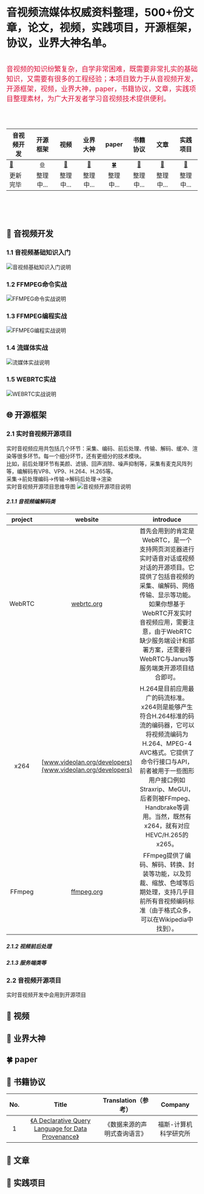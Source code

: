 <div align=left>

# 音视频流媒体权威资料整理，500+份文章，论文，视频，实践项目，开源框架，协议，业界大神名单。
<!--
本社区致力于从源码层面，剖析和挖掘音视频行业主流技术的底层实现原理，为广大想从事音视频的开发者提供音视频权威，全面，深度的音视频学习社区。
-->
</div>

<br/>

<div align=left>

<font size=4 color=#DC143C>
音视频的知识纷繁复杂，自学非常困难，既需要非常扎实的基础知识，又需要有很多的工程经验；本项目致力于从音视频开发，开源框架，视频，业界大神，paper，书籍协议，文章，实践项目整理素材，为广大开发者学习音视频技术提供便利。
</font>
  
</div>

<br/>
<br/>
<br/>

<div align=center>
  
|音视频开发     |开源框架      |视频          |业界大神      | paper        | 书籍协议       |  文章        |实践项目      |
| ------------ |:------------:|:------------:|:------------:|:------------:|:------------:|:------------:|:------------:|
|[🎵](#nav_1) | [🌐](#nav_2)|[🧿](#nav_3) |[👀](#nav_3)  |[🍀](#nav_4) |[🔰](#nav_5)    |[🍮](#nav_6) |[🥌](#nav_7)  |
| 更新完毕     | 整理中...    | 整理中...    | 整理中...    | 整理中...    | 整理中...      | 整理中...    | 整理中...    |
  
</div>

<br/>
<br/>
<br/>

<h2 id="nav_1">🎵 音视频开发</h2>

### 1.1 音视频基础知识入门

![音视频基础知识入门说明](https://www.0voice.com/uiwebsite/audio_video_streaming/01/audio_video_1.png "音视频基础知识入门") 

### 1.2 FFMPEG命令实战

![FFMPEG命令实战说明](https://www.0voice.com/uiwebsite/audio_video_streaming/01/audio_video_2.png "FFMPEG命令实战") 

### 1.3 FFMPEG编程实战

![FFMPEG编程实战说明](https://www.0voice.com/uiwebsite/audio_video_streaming/01/audio_video_3.png "FFMPEG编程实战") 

### 1.4 流媒体实战

![流媒体实战说明](https://www.0voice.com/uiwebsite/audio_video_streaming/01/audio_video_4.png "流媒体实战") 

### 1.5 WEBRTC实战

![WEBRTC实战说明](https://www.0voice.com/uiwebsite/audio_video_streaming/01/audio_video_5.png "WEBRTC实战") 

<!--
### 1.1 音视频基础知识入门

#### 1.1.1 FFMPEG环境搭建

* Windows平台搭建FFMPEG
* Linux平台搭建FFMPEG

#### 1.1.2 音视频基础入门

* 音频基础知识
* 视频基础知识
* 常用工具
    * Medialnfo
    * VLC播放器

### 1.2 FFMPEG命令实战

* 视频录制命令
* 多媒体文件的分解/复用命令
* 裁剪与合并命令
* 图片/视频互转命令
* 直播相关命令
* 各种滤镜命令

### 1.3 FFMPEG编程实战

#### 1.3.1 音视频渲染实战

* SDL环境搭建
* SDL事件处理
* SDL线程处理
* YUV视频播放实战
* PCM声音播放实战

#### 1.3.2 FFmpeg API精讲

* FFmpeg框架分析
* FFmpeg内存模型分析
* FFmpeg常用结构体精讲

#### 1.3.3 音视频编码实战

* AAC编解码原理
* H264编解码原理
* AAC解码实战
* AAC编码实战
* H264解码实战
* H264编码实战
* FFmpeg解码流程分析
* FFmpeg编码流程分析

#### 1.3.4 音视频封装格式实战

* FLV封装格式分析
* MP4封装格式分析
* 多媒体解复用实战
* 多媒体复用实战
* 多媒体转封装格式实战

#### 1.3.5 音视频过滤器实战

* 音视频过滤器
* 视频过滤器

#### 1.3.6 播放器开发实战

* 播放器框架分析
* 模块划分
* 音视频解码
* 播放器控制
* 音视频同步

#### 1.3.7 ffplay播放器

* 掌握ffplay.c的意义
* ffplay框架分析
* 音视频解码
* 音视频控制
* 音视频同步
* 参数机制

#### 1.3.8 ffmpeg录制转码

* 掌握ffmpeg.c的意义
* ffmpeg框架分析
* 音视频编码
* 封装格式转换
* 提取音频
* 提取视频
* logo叠加
* 音视频文件拼接
* filter机制

### 1.4 流媒体实战

#### 1.4.1 rtmp流媒体实战

* rtmp协议分析
* wireshark抓包分析
* rtmp拉流实战
* rtmp推流实战

#### 1.4.2 hls流媒体实战

* hls协议分析
* HTTP协议分析
* TS格式分析
* wireshark抓包分析
* hls拉流实战
* ffmpeg hls源码分析
* hls多码率机制

#### 1.4.3 http-flv流媒体实战

* http-flv协议分析
* wireshark抓包分析
* http chunk机制分析
* http-flv拉流实战
* ffmpeg http-flv源码分析

#### 1.4.4 RTMP/HLS/HTTP-FLV流媒体服务器分析

* 整体框架分析
* rtmp推流分析
* rtmp拉流分析
* hls拉流分析
* http-flv拉流分析
* FFmpeg转码分析
* 首屏秒开技术分析
* forward集群源码分析
* edge集群源码分析
* 负载均衡部署方式

#### 1.4.5 RTSP流媒体实战

* RTSP协议分析
* RTP协议分析
* RTCP协议分析
* RTSP流媒体服务器搭建
* RTSP推流实战
* RTSP拉流实战
* wireshark抓包分析
* RTSP流媒体服务器分析

### 1.5 WEBRTC实战

#### 1.5.1 WebRTC中级开发

* WebRTC通话原理分析
* WebRTC开发环境搭建
* coturn最佳搭建方法
* 如何采集音视频数据
* —对—通话时序分析
* 信令服务器设计
* Web一对一通话
* Web和Android通话
* AppRTC快速演示

#### 1.5.2 WebRTC高级开发

* 自定义摄像头分辨率
* 码率限制
* 调整编码器顺序
* Mesh模型多方通话
* Janus框架分析
* Janus Web客户端源码分析
* Janus Android客户端源码分析
* Janus Windows客户端源码分析
* Janus信令设计
* 基于Janus实现会议系统
* WebRTC源码编译
* 拥塞控制算法
* FEC
* jitter buffer

#### 1.5.3 Janus服务器源码分析

* 源码结构
* 插件机制
* 线程分析
* 信令交互过程
* videoroom分析
* sdp分析
* rtp分析
* srtp分析
* rtcp分析
* stun分析
* turn分析
-->

<h2 id="nav_2">🌐 开源框架</h2>

### 2.1 实时音视频开源项目

实时音视频应用共包括几个环节：采集、编码、前后处理、传输、解码、缓冲、渲染等很多环节。每一个细分环节，还有更细分的技术模块。<br/>
比如，前后处理环节有美颜、滤镜、回声消除、噪声抑制等，采集有麦克风阵列等，编解码有VP8、VP9、H.264、H.265等。
<br/>
采集->前处理编码->传输->解码后处理->渲染
<br/>
实时音视频开源项目思维导图
![音视频开源项目说明](https://www.0voice.com/uiwebsite/audio_video_streaming/02/audio_video_open_source_pro.png "音视频开源项目") 


##### 2.1.1 音视频编解码类

<div align=left>
  
project|website|introduce
:-------: | :---------------: | :------------: 
WebRTC|[webrtc.org](www.webrtc.org)|首先会用到的肯定是WebRTC，是一个支持网页浏览器进行实时语音对话或视频对话的开源项目。它提供了包括音视频的采集、编解码、网络传输、显示等功能。如果你想基于WebRTC开发实时音视频应用，需要注意，由于WebRTC缺少服务端设计和部署方案，还需要将WebRTC与Janus等服务端类开源项目结合即可。
x264|[www.videolan.org/developers](www.videolan.org/developers)|H.264是目前应用最广的码流标准。x264则是能够产生符合H.264标准的码流的编码器，它可以将视频流编码为H.264、MPEG-4 AVC格式。它提供了命令行接口与API，前者被用于一些图形用户接口例如Straxrip、MeGUI，后者则被FFmpeg、Handbrake等调用。当然，既然有x264，就有对应HEVC/H.265的x265。
FFmpeg|[ffmpeg.org](www.ffmpeg.org)|FFmpeg提供了编码、解码、转换、封装等功能，以及剪裁、缩放、色域等后期处理，支持几乎目前所有音视频编码标准（由于格式众多，可以在Wikipedia中找到）。

</div>


##### 2.1.2 视频前后处理

##### 2.1.3 服务端类等

### 2.2 音视频开源项目

实时音视频开发中会用到开源项目

<h2 id="nav_3">🧿 视频</h2>

<h2 id="nav_4">👀 业界大神</h2>

<h2 id="nav_5">🍀 paper</h2>

<h2 id="nav_6">🔰 书籍协议</h2>

<div align=center>

No.|Title|Translation（参考）|Company
:-------: | :---------------: | :------------: | :-------:
1|[《A Declarative Query Language for Data Provenance》](https://github.com/0voice/computer_expert_paper/blob/main/%E6%95%B0%E6%8D%AE%E7%BB%93%E6%9E%84/%E3%80%8AA%20Declarative%20Query%20Language%20for%20Data%20Provenance%E3%80%8B.pdf)|《数据来源的声明式查询语言》|福斯-计算机科学研究所

</div>

<h2 id="nav_7">🍮 文章</h2>

<h2 id="nav_8">🥌 实践项目</h2>



